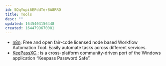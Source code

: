 ```yaml
---
id: SQqYupi6EFddTerBA8RRD
title: Tools
desc: ""
updated: 1645403156448
created: 1644799670081
---
```


- [n8n](https://github.com/n8n-io/n8n): Free and open fair-code licensed node based Workflow Automation Tool. Easily automate tasks across different services.
- [KeePassXC ](https://github.com/keepassxreboot/keepassxc): is a cross-platform community-driven port of the Windows application “Keepass Password Safe”.

